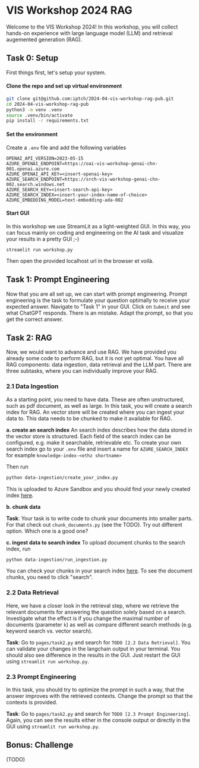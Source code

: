 # VIS Workshop 2024 RAG
Welcome to the VIS Workshop 2024! In this workshop, you will collect hands-on experience with large language model (LLM) and retrieval augemented generation (RAG). 

## Task 0: Setup
First things first, let's setup your system. 

#### Clone the repo and set up virtual environment
```bash
git clone git@github.com:iptch/2024-04-vis-workshop-rag-pub.git
cd 2024-04-vis-workshop-rag-pub
python3 -m venv .venv
source .venv/bin/activate
pip install -r requirements.txt
```

#### Set the environment
Create a `.env` file and add the following variables
````
OPENAI_API_VERSION=2023-05-15
AZURE_OPENAI_ENDPOINT=https://oai-vis-workshop-genai-chn-001.openai.azure.com
AZURE_OPENAI_API_KEY=<insert-openai-key>
AZURE_SEARCH_ENDPOINT=https://srch-vis-workshop-genai-chn-002.search.windows.net
AZURE_SEARCH_KEY=<insert-search-api-key>
AZURE_SEARCH_INDEX=<insert-your-index-name-of-choice>
AZURE_EMBEDDING_MODEL=text-embedding-ada-002
````

#### Start GUI
In this workshop we use StreamLit as a light-weighted GUI. In this way, you can focus mainly on coding and engineering on the AI task and visualize your results in a pretty GUI ;-)

````
streamlit run workshop.py
````
Then open the provided localhost url in the browser et voilà.

## Task 1: Prompt Engineering
Now that you are all set up, we can start with prompt engineering. Prompt engineering is the task to formulate your question optimally to receive your expected answer. Navigate to "Task 1" in your GUI. Click on `Submit` and see what ChatGPT responds. There is an mistake. Adapt the prompt, so that you get the correct answer.  

## Task 2: RAG
Now, we would want to advance and use RAG. We have provided you already some code to perform RAG, but it is not yet optimal. You have all RAG components: data ingestion, data retrieval and the LLM part. There are three subtasks, where you can individually improve your RAG. 

### 2.1 Data Ingestion
As a starting point, you need to have data. These are often unstructured, such as pdf document, as well as large. 
In this task, you will create a search index for RAG. An vector store will be created where you can ingest your data to. This data needs to be chunked to make it available for RAG. 

<b>a. create an search index</b>
An search index describes how the data stored in the vector store is structured. Each field of the search index can be configured, e.g. make it searchable, retrievable etc. 
To create your own search index go to your `.env` file and insert a name for `AZURE_SEARCH_INDEX` for example `knowledge-index-<ethz shortname>`

Then run
````bash
python data-ingestion/create_your_index.py
````

This is uploaded to Azure Sandbox and you should find your newly created index [here](https://portal.azure.com/#@ipt.ch/resource/subscriptions/da12d467-03ae-4675-aa29-d3b26fdbd2cc/resourceGroups/rg-vis-genai-workshop-chn-01/providers/Microsoft.Search/searchServices/srch-vis-workshop-genai-chn-001/indexes).

**b. chunk data**

**Task**: Your task is to write code to chunk your documents into smaller parts. For that check out `chunk_documents.py` (see the TODO). Try out different option. Which one is a good one? 

**c. ingest data to search index**
To upload document chunks to the search index, run
````bash
python data-ingestion/run_ingestion.py
````

You can check your chunks in your search index [here](https://portal.azure.com/#@ipt.ch/resource/subscriptions/da12d467-03ae-4675-aa29-d3b26fdbd2cc/resourceGroups/rg-vis-genai-workshop-chn-01/providers/Microsoft.Search/searchServices/srch-vis-workshop-genai-chn-001/indexes). To see the document chunks, you need to click "search".


### 2.2 Data Retrieval
Here, we have a closer look in the retrieval step, where we retrieve the relevant documents for answering the question solely based on a search. Investigate what the effect is if you change the maximal number of documents (parameter `k`) as well as compare different search methods (e.g. keyword search vs. vector search). 

**Task**: Go to `pages/task2.py` and search for `TODO [2.2 Data Retrieval]`. You can validate your changes in the langchain output in your terminal. You should also see difference in the results in the GUI. Just restart the GUI using `streamlit run workshop.py`.

### 2.3 Prompt Engineering
In this task, you should try to optimize the prompt in such a way, that the answer improves with the retrieved contexts. Change the prompt so that the contexts is provided. 

**Task**: Go to `pages/task2.py` and search for `TODO [2.3 Prompt Engineering]`. Again, you can see the results either in the console output or directly in the GUI using  `streamlit run workshop.py`.

## Bonus: Challenge
(TODO)
